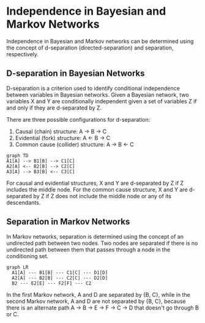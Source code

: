 # Independence in Bayesian and Markov Networks

Independence in Bayesian and Markov networks can be determined using the concept of d-separation (directed-separation) and separation, respectively.

## D-separation in Bayesian Networks

D-separation is a criterion used to identify conditional independence between variables in Bayesian networks. Given a Bayesian network, two variables X and Y are conditionally independent given a set of variables Z if and only if they are d-separated by Z.

There are three possible configurations for d-separation:

1. Causal (chain) structure: A → B → C
2. Evidential (fork) structure: A ← B → C
3. Common cause (collider) structure: A → B ← C


```mermaid
graph TD
A1[A] --> B1[B] --> C1[C]
A2[A] <-- B2[B] --> C2[C]
A3[A] --> B3[B] <-- C3[C]
```

For causal and evidential structures, X and Y are d-separated by Z if Z includes the middle node. For the common cause structure, X and Y are d-separated by Z if Z does not include the middle node or any of its descendants.

## Separation in Markov Networks
In Markov networks, separation is determined using the concept of an undirected path between two nodes. Two nodes are separated if there is no undirected path between them that passes through a node in the conditioning set.

```mermaid
graph LR
  A1[A] --- B1[B] --- C1[C] --- D1[D]
  A2[A] --- B2[B] --- C2[C] --- D2[D]
  B2 --- E2[E] --- F2[F] --- C2
```
In the first Markov network, A and D are separated by {B, C}, while in the second Markov network, A and D are not separated by {B, C}, because there is an alternate path A → B → E → F → C → D that doesn't go through B or C.
